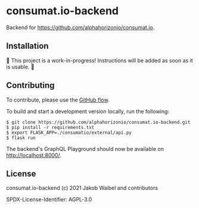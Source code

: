 # consumat.io-backend

Backend for https://github.com/alphahorizonio/consumat.io.

## Installation

🚧 This project is a work-in-progress! Instructions will be added as soon as it is usable. 🚧

## Contributing

To contribute, please use the [GitHub flow](https://guides.github.com/introduction/flow/).

To build and start a development version locally, run the following:

```shell
$ git clone https://github.com/alphahorizonio/consumat.io-backend.git
$ pip install -r requirements.txt
$ export FLASK_APP=./consumatio/external/api.py
$ flask run
```

The backend's GraphQL Playground should now be available on [http://localhost:8000/](http://localhost:8000/).

## License

consumat.io-backend (c) 2021 Jakob Waibel and contributors

SPDX-License-Identifier: AGPL-3.0
